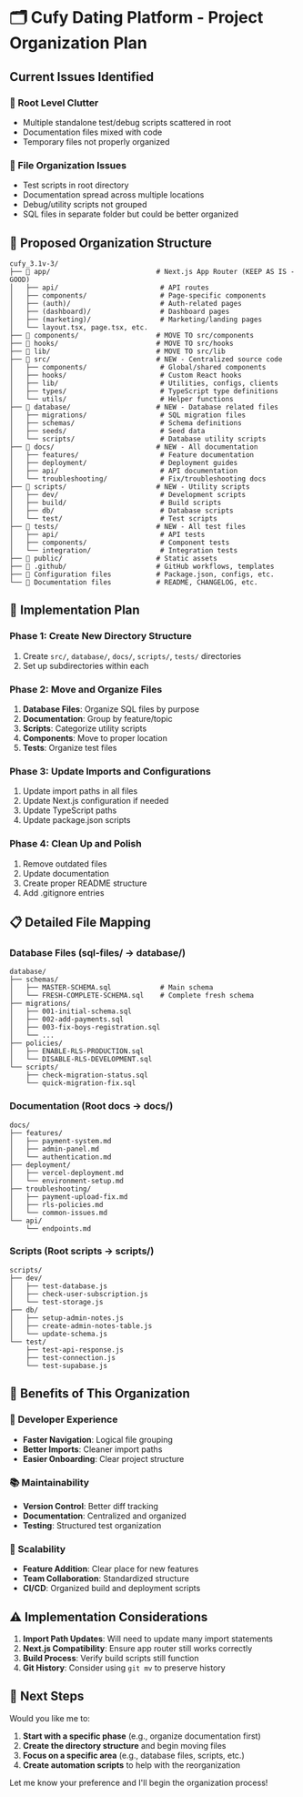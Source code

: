 # 🗂️ Cufy Dating Platform - Project Organization Plan

## Current Issues Identified

### 🚨 Root Level Clutter
- Multiple standalone test/debug scripts scattered in root
- Documentation files mixed with code
- Temporary files not properly organized

### 📁 File Organization Issues
- Test scripts in root directory
- Documentation spread across multiple locations
- Debug/utility scripts not grouped
- SQL files in separate folder but could be better organized

## 🎯 Proposed Organization Structure

```
cufy_3.1v-3/
├── 📂 app/                          # Next.js App Router (KEEP AS IS - GOOD)
│   ├── api/                         # API routes
│   ├── components/                  # Page-specific components
│   ├── (auth)/                      # Auth-related pages
│   ├── (dashboard)/                 # Dashboard pages
│   ├── (marketing)/                 # Marketing/landing pages
│   └── layout.tsx, page.tsx, etc.
├── 📂 components/                   # MOVE TO src/components
├── 📂 hooks/                        # MOVE TO src/hooks  
├── 📂 lib/                          # MOVE TO src/lib
├── 📂 src/                          # NEW - Centralized source code
│   ├── components/                  # Global/shared components
│   ├── hooks/                       # Custom React hooks
│   ├── lib/                         # Utilities, configs, clients
│   ├── types/                       # TypeScript type definitions
│   └── utils/                       # Helper functions
├── 📂 database/                     # NEW - Database related files
│   ├── migrations/                  # SQL migration files
│   ├── schemas/                     # Schema definitions
│   ├── seeds/                       # Seed data
│   └── scripts/                     # Database utility scripts
├── 📂 docs/                         # NEW - All documentation
│   ├── features/                    # Feature documentation
│   ├── deployment/                  # Deployment guides
│   ├── api/                         # API documentation
│   └── troubleshooting/             # Fix/troubleshooting docs
├── 📂 scripts/                      # NEW - Utility scripts
│   ├── dev/                         # Development scripts
│   ├── build/                       # Build scripts
│   ├── db/                          # Database scripts
│   └── test/                        # Test scripts
├── 📂 tests/                        # NEW - All test files
│   ├── api/                         # API tests
│   ├── components/                  # Component tests
│   └── integration/                 # Integration tests
├── 📂 public/                       # Static assets
├── 📂 .github/                      # GitHub workflows, templates
├── 📄 Configuration files           # Package.json, configs, etc.
└── 📄 Documentation files           # README, CHANGELOG, etc.
```

## 🚀 Implementation Plan

### Phase 1: Create New Directory Structure
1. Create `src/`, `database/`, `docs/`, `scripts/`, `tests/` directories
2. Set up subdirectories within each

### Phase 2: Move and Organize Files
1. **Database Files**: Organize SQL files by purpose
2. **Documentation**: Group by feature/topic
3. **Scripts**: Categorize utility scripts
4. **Components**: Move to proper location
5. **Tests**: Organize test files

### Phase 3: Update Imports and Configurations
1. Update import paths in all files
2. Update Next.js configuration if needed
3. Update TypeScript paths
4. Update package.json scripts

### Phase 4: Clean Up and Polish
1. Remove outdated files
2. Update documentation
3. Create proper README structure
4. Add .gitignore entries

## 📋 Detailed File Mapping

### Database Files (sql-files/ → database/)
```
database/
├── schemas/
│   ├── MASTER-SCHEMA.sql            # Main schema
│   └── FRESH-COMPLETE-SCHEMA.sql    # Complete fresh schema
├── migrations/
│   ├── 001-initial-schema.sql
│   ├── 002-add-payments.sql
│   ├── 003-fix-boys-registration.sql
│   └── ...
├── policies/
│   ├── ENABLE-RLS-PRODUCTION.sql
│   └── DISABLE-RLS-DEVELOPMENT.sql
└── scripts/
    ├── check-migration-status.sql
    └── quick-migration-fix.sql
```

### Documentation (Root docs → docs/)
```
docs/
├── features/
│   ├── payment-system.md
│   ├── admin-panel.md
│   └── authentication.md
├── deployment/
│   ├── vercel-deployment.md
│   └── environment-setup.md
├── troubleshooting/
│   ├── payment-upload-fix.md
│   ├── rls-policies.md
│   └── common-issues.md
└── api/
    └── endpoints.md
```

### Scripts (Root scripts → scripts/)
```
scripts/
├── dev/
│   ├── test-database.js
│   ├── check-user-subscription.js
│   └── test-storage.js
├── db/
│   ├── setup-admin-notes.js
│   ├── create-admin-notes-table.js
│   └── update-schema.js
└── test/
    ├── test-api-response.js
    ├── test-connection.js
    └── test-supabase.js
```

## 🔧 Benefits of This Organization

### 🎯 Developer Experience
- **Faster Navigation**: Logical file grouping
- **Better Imports**: Cleaner import paths
- **Easier Onboarding**: Clear project structure

### 📚 Maintainability  
- **Version Control**: Better diff tracking
- **Documentation**: Centralized and organized
- **Testing**: Structured test organization

### 🚀 Scalability
- **Feature Addition**: Clear place for new features
- **Team Collaboration**: Standardized structure
- **CI/CD**: Organized build and deployment scripts

## ⚠️ Implementation Considerations

1. **Import Path Updates**: Will need to update many import statements
2. **Next.js Compatibility**: Ensure app router still works correctly
3. **Build Process**: Verify build scripts still function
4. **Git History**: Consider using `git mv` to preserve history

## 🎯 Next Steps

Would you like me to:
1. **Start with a specific phase** (e.g., organize documentation first)
2. **Create the directory structure** and begin moving files
3. **Focus on a specific area** (e.g., database files, scripts, etc.)
4. **Create automation scripts** to help with the reorganization

Let me know your preference and I'll begin the organization process!
